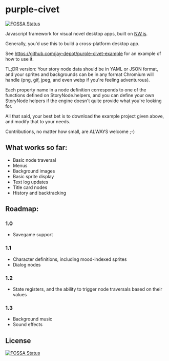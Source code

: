 # purple-civet
[![FOSSA Status](https://app.fossa.io/api/projects/git%2Bgithub.com%2Fjay-depot%2Fpurple-civet.svg?type=shield)](https://app.fossa.io/projects/git%2Bgithub.com%2Fjay-depot%2Fpurple-civet?ref=badge_shield)

Javascript framework for visual novel desktop apps, built on [NW.js](https://github.com/nwjs/nw.js).

Generally, you'd use this to build a cross-platform desktop app.

See https://github.com/jay-depot/purple-civet-example for an example of how to use it.

TL;DR version: Your story node data should be in YAML or JSON format, and your sprites and
backgrounds can be in any format Chromium will handle (png, gif, jpeg, and even webp
if you're feeling adventurous).

Each property name in a node definition corresponds to one of the functions defined on
StoryNode.helpers, and you can define your own StoryNode helpers if the engine doesn't
quite provide what you're looking for.

All that said, your best bet is to download the example project given above, and modify
that to your needs.

Contributions, no matter how small, are ALWAYS welcome ;-)

## What works so far:
 - Basic node traversal
 - Menus
 - Background images
 - Basic sprite display
 - Text log updates
 - Title card nodes
 - History and backtracking

## Roadmap:
### 1.0
 - Savegame support

### 1.1
 - Character definitions, including mood-indexed sprites
 - Dialog nodes

### 1.2
 - State registers, and the ability to trigger node traversals based on their values

### 1.3
 - Background music
 - Sound effects



## License
[![FOSSA Status](https://app.fossa.io/api/projects/git%2Bgithub.com%2Fjay-depot%2Fpurple-civet.svg?type=large)](https://app.fossa.io/projects/git%2Bgithub.com%2Fjay-depot%2Fpurple-civet?ref=badge_large)